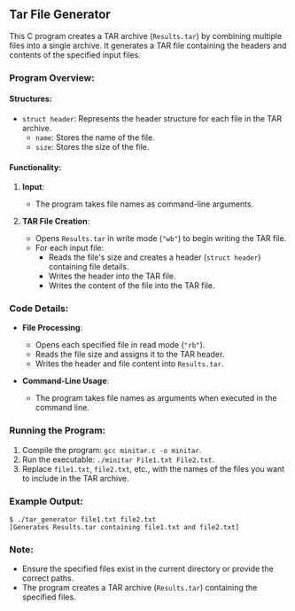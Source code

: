 ## Tar File Generator

This C program creates a TAR archive (`Results.tar`) by combining multiple files into a single archive. It generates a TAR file containing the headers and contents of the specified input files.

### Program Overview:

#### Structures:
- `struct header`: Represents the header structure for each file in the TAR archive.
  - `name`: Stores the name of the file.
  - `size`: Stores the size of the file.

#### Functionality:

1. **Input**:
   - The program takes file names as command-line arguments.

2. **TAR File Creation**:
   - Opens `Results.tar` in write mode (`"wb"`) to begin writing the TAR file.
   - For each input file:
       - Reads the file's size and creates a header (`struct header`) containing file details.
       - Writes the header into the TAR file.
       - Writes the content of the file into the TAR file.

### Code Details:

- **File Processing**:
    - Opens each specified file in read mode (`"rb"`).
    - Reads the file size and assigns it to the TAR header.
    - Writes the header and file content into `Results.tar`.

- **Command-Line Usage**:
    - The program takes file names as arguments when executed in the command line.

### Running the Program:

1. Compile the program: `gcc minitar.c -o minitar`.
2. Run the executable: `./minitar File1.txt File2.txt`.
3. Replace `file1.txt`, `file2.txt`, etc., with the names of the files you want to include in the TAR archive.

### Example Output:

```
$ ./tar_generator file1.txt file2.txt
[Generates Results.tar containing file1.txt and file2.txt]
```

### Note:

- Ensure the specified files exist in the current directory or provide the correct paths.
- The program creates a TAR archive (`Results.tar`) containing the specified files.
